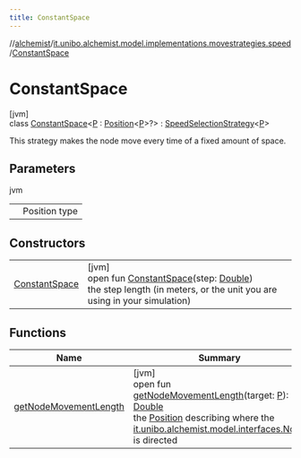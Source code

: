 ```yaml
---
title: ConstantSpace
---
```

//[alchemist](../../../index.html)/[it.unibo.alchemist.model.implementations.movestrategies.speed](../index.html)/[ConstantSpace](index.html)



# ConstantSpace



[jvm]\
class [ConstantSpace](index.html)<[P](index.html) : [Position](../../it.unibo.alchemist.model.interfaces/-position/index.html)<[P](../../it.unibo.alchemist/-supported-incarnations/get.html)>?> : [SpeedSelectionStrategy](../../it.unibo.alchemist.model.interfaces.movestrategies/-speed-selection-strategy/index.html)<[P](../../it.unibo.alchemist/-supported-incarnations/get.html)> 

This strategy makes the node move every time of a fixed amount of space.



## Parameters


jvm

| | |
|---|---|
| <P> | Position type |



## Constructors


| | |
|---|---|
| [ConstantSpace](-constant-space.html) | [jvm]<br>open fun [ConstantSpace](-constant-space.html)(step: [Double](https://kotlinlang.org/api/latest/jvm/stdlib/kotlin/-double/index.html))<br>the step length (in meters, or the unit you are using in your simulation) |


## Functions


| Name | Summary |
|---|---|
| [getNodeMovementLength](get-node-movement-length.html) | [jvm]<br>open fun [getNodeMovementLength](get-node-movement-length.html)(target: [P](../../it.unibo.alchemist/-supported-incarnations/get.html)): [Double](https://kotlinlang.org/api/latest/jvm/stdlib/kotlin/-double/index.html)<br>the [Position](../../it.unibo.alchemist.model.interfaces/-position/index.html) describing where the [it.unibo.alchemist.model.interfaces.Node](../../it.unibo.alchemist.model.interfaces/-node/index.html) is directed |

